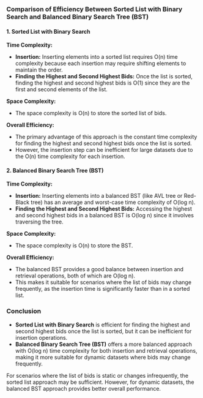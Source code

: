 ### Comparison of Efficiency Between Sorted List with Binary Search and Balanced Binary Search Tree (BST)

#### 1. Sorted List with Binary Search

**Time Complexity:**
- **Insertion:** Inserting elements into a sorted list requires O(n) time complexity because each insertion may require shifting elements to maintain the order.
- **Finding the Highest and Second Highest Bids:** Once the list is sorted, finding the highest and second highest bids is O(1) since they are the first and second elements of the list.

**Space Complexity:**
- The space complexity is O(n) to store the sorted list of bids.

**Overall Efficiency:**
- The primary advantage of this approach is the constant time complexity for finding the highest and second highest bids once the list is sorted.
- However, the insertion step can be inefficient for large datasets due to the O(n) time complexity for each insertion.

#### 2. Balanced Binary Search Tree (BST)

**Time Complexity:**
- **Insertion:** Inserting elements into a balanced BST (like AVL tree or Red-Black tree) has an average and worst-case time complexity of O(log n).
- **Finding the Highest and Second Highest Bids:** Accessing the highest and second highest bids in a balanced BST is O(log n) since it involves traversing the tree.

**Space Complexity:**
- The space complexity is O(n) to store the BST.

**Overall Efficiency:**
- The balanced BST provides a good balance between insertion and retrieval operations, both of which are O(log n).
- This makes it suitable for scenarios where the list of bids may change frequently, as the insertion time is significantly faster than in a sorted list.

### Conclusion

- **Sorted List with Binary Search** is efficient for finding the highest and second highest bids once the list is sorted, but it can be inefficient for insertion operations.
- **Balanced Binary Search Tree (BST)** offers a more balanced approach with O(log n) time complexity for both insertion and retrieval operations, making it more suitable for dynamic datasets where bids may change frequently.

For scenarios where the list of bids is static or changes infrequently, the sorted list approach may be sufficient. However, for dynamic datasets, the balanced BST approach provides better overall performance.
